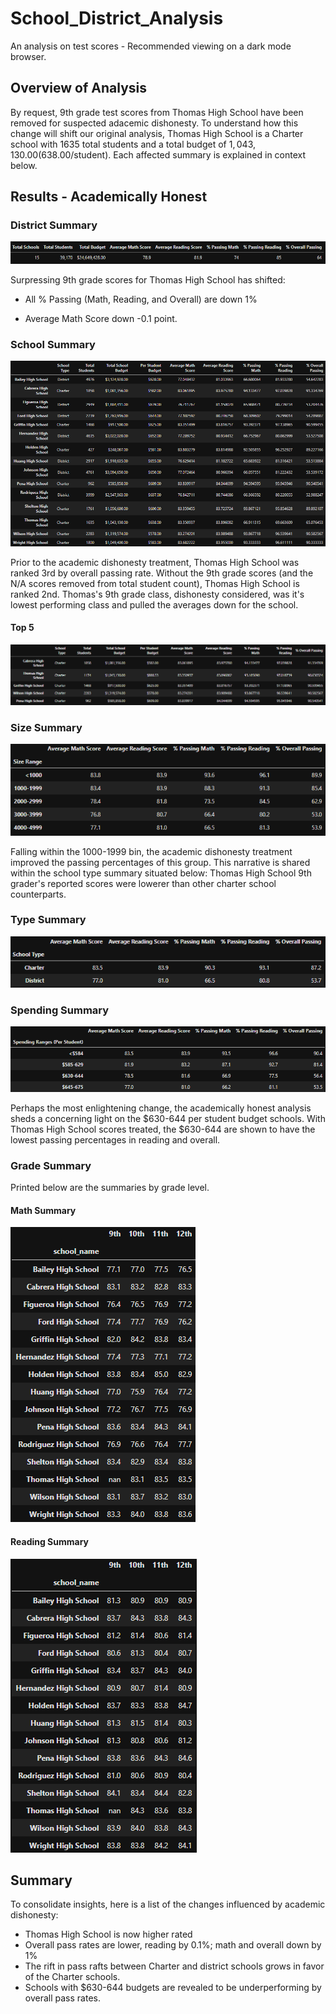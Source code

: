 # School_District_Analysis
An analysis on test scores - Recommended viewing on a dark mode browser.

## Overview of Analysis
By request, 9th grade test scores from Thomas High School have been removed for suspected adacemic dishonesty. To understand how this change will shift our original analysis, Thomas High School is a Charter school with 1635 total students and a total budget of $1,043,130.00	($638.00/student). Each affected summary is explained in context below.

## Results - Academically Honest
### District Summary
![District Summary](https://github.com/DenverSherman/School_District_Analysis/blob/master/Resources/district_summary.png)

Surpressing 9th grade scores for Thomas High School has shifted:

* All % Passing (Math, Reading, and Overall) are down 1%

* Average Math Score down -0.1 point.

### School Summary
![School Summary](https://github.com/DenverSherman/School_District_Analysis/blob/master/Resources/school_summary.png)

Prior to the academic dishonesty treatment, Thomas High School was ranked 3rd by overall passing rate. Without the 9th grade scores (and the N/A scores removed from total student count), Thomas High School is ranked 2nd. Thomas's 9th grade class, dishonesty considered, was it's lowest performing class and pulled the averages down for the school.

#### Top 5
![Top 5 Summary](https://github.com/DenverSherman/School_District_Analysis/blob/master/Resources/top_5.png) 
### Size Summary
![Size Summary](https://github.com/DenverSherman/School_District_Analysis/blob/master/Resources/size_summary.png)

Falling within the 1000-1999 bin, the academic dishonesty treatment improved the passing percentages of this group. This narrative is shared within the school type summary situated below: Thomas High School 9th grader's reported scores were lowerer than other charter school counterparts.
### Type Summary
![Type Summary](https://github.com/DenverSherman/School_District_Analysis/blob/master/Resources/type_summary.png)

### Spending Summary
![Spending Summary](https://github.com/DenverSherman/School_District_Analysis/blob/master/Resources/spending_summary.png)

Perhaps the most enlightening change, the academically honest analysis sheds a concerning light on the $630-644 per student budget schools. With Thomas High School scores treated, the $630-644 are shown to have the lowest passing percentages in reading and overall.

### Grade Summary
Printed below are the summaries by grade level.
#### Math Summary
![Math Summary](https://github.com/DenverSherman/School_District_Analysis/blob/master/Resources/math_scores_by_grade.png)
#### Reading Summary
![Reading Summary](https://github.com/DenverSherman/School_District_Analysis/blob/master/Resources/reading_scores_by_grade.png)

## Summary
To consolidate insights, here is a list of the changes influenced by academic dishonesty:
 * Thomas High School is now higher rated
 * Overall pass rates are lower, reading by 0.1%; math and overall down by 1%
 * The rift in pass rafts between Charter and district schools grows in favor of the Charter schools.
 * Schools with $630-644 budgets are revealed to be underperforming by overall pass rates.
